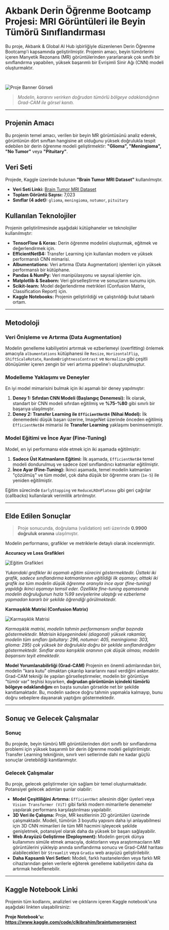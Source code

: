 # Akbank Derin Öğrenme Bootcamp Projesi: MRI Görüntüleri ile Beyin Tümörü Sınıflandırması

Bu proje, Akbank & Global AI Hub işbirliğiyle düzenlenen Derin Öğrenme Bootcamp'i kapsamında geliştirilmiştir. Projenin amacı, beyin tümörlerini içeren Manyetik Rezonans (MR) görüntülerinden yararlanarak çok sınıflı bir sınıflandırma yapabilen, yüksek başarımlı bir Evrişimli Sinir Ağı (CNN) modeli oluşturmaktır.

<br>

![Proje Banner Görseli](images/grad_cam_comparison.png)
> *Modelin, kararını verirken doğrudan tümörlü bölgeye odaklandığının Grad-CAM ile görsel kanıtı.*

---

## Projenin Amacı

Bu projenin temel amacı, verilen bir beyin MR görüntüsünü analiz ederek, görüntünün dört sınıftan hangisine ait olduğunu yüksek doğrulukla tespit edebilen bir derin öğrenme modeli geliştirmektir: **"Glioma", "Meningioma", "No Tumor"** veya **"Pituitary"**.

## Veri Seti

Projede, Kaggle üzerinde bulunan **"Brain Tumor MRI Dataset"** kullanılmıştır.

* **Veri Seti Linki:** [Brain Tumor MRI Dataset](https://www.kaggle.com/datasets/masoudnickparvar/brain-tumor-mri-dataset)
* **Toplam Görüntü Sayısı:** 7,023
* **Sınıflar (4 adet):** `glioma`, `meningioma`, `notumor`, `pituitary`

## Kullanılan Teknolojiler
Projenin geliştirilmesinde aşağıdaki kütüphaneler ve teknolojiler kullanılmıştır:
* **TensorFlow & Keras:** Derin öğrenme modelini oluşturmak, eğitmek ve değerlendirmek için.
* **EfficientNetB4:** Transfer Learning için kullanılan modern ve yüksek performanslı CNN mimarisi.
* **Albumentations:** Veri artırma (Data Augmentation) işlemleri için yüksek performanslı bir kütüphane.
* **Pandas & NumPy:** Veri manipülasyonu ve sayısal işlemler için.
* **Matplotlib & Seaborn:** Veri görselleştirme ve sonuçların sunumu için.
* **Scikit-learn:** Model değerlendirme metrikleri (Confusion Matrix, Classification Report) için.
* **Kaggle Notebooks:** Projenin geliştirildiği ve çalıştırıldığı bulut tabanlı ortam.

---

## Metodoloji

### Veri Önişleme ve Artırma (Data Augmentation)
Modelin genelleme kabiliyetini artırmak ve ezberlemeyi (overfitting) önlemek amacıyla `albumentations` kütüphanesi ile `Resize`, `HorizontalFlip`, `ShiftScaleRotate`, `RandomBrightnessContrast` ve `Normalize` gibi çeşitli dönüşümler içeren zengin bir veri artırma pipeline'ı oluşturulmuştur.

### Modelleme Yaklaşımı ve Deneyler
En iyi model mimarisini bulmak için iki aşamalı bir deney yapılmıştır:
1.  **Deney 1: Sıfırdan CNN Modeli (Başlangıç Denemesi):** İlk olarak, standart bir CNN modeli sıfırdan eğitilmiş ve **%75-%80** gibi sınırlı bir başarıya ulaşılmıştır.
2.  **Deney 2: Transfer Learning ile `EfficientNetB4` (Nihai Model):** İlk denemedeki düşük başarı üzerine, ImageNet üzerinde önceden eğitilmiş `EfficientNetB4` mimarisi ile **Transfer Learning** yaklaşımı benimsenmiştir.

### Model Eğitimi ve İnce Ayar (Fine-Tuning)
Model, en iyi performansı elde etmek için iki aşamada eğitilmiştir:
1.  **Sadece Üst Katmanların Eğitimi:** İlk aşamada, `EfficientNetB4` temel modeli dondurulmuş ve sadece özel sınıflandırıcı katmanlar eğitilmiştir.
2.  **İnce Ayar (Fine-Tuning):** İkinci aşamada, temel modelin katmanları "çözülmüş" ve tüm model, çok daha düşük bir öğrenme oranı (`1e-5`) ile yeniden eğitilmiştir.

Eğitim sürecinde `EarlyStopping` ve `ReduceLROnPlateau` gibi geri çağrılar (callbacks) kullanılarak verimlilik artırılmıştır.

---

## Elde Edilen Sonuçlar

> Proje sonucunda, doğrulama (validation) seti üzerinde **0.9900 doğruluk oranına** ulaşılmıştır.

Modelin performansı, grafikler ve metriklerle detaylı olarak incelenmiştir.

**Accuracy ve Loss Grafikleri**


![Eğitim Grafikleri](images/training_plots.png)


*Yukarıdaki grafikler iki aşamalı eğitim sürecini göstermektedir. Üstteki iki grafik, sadece sınıflandırma katmanlarının eğitildiği ilk aşamayı; alttaki iki grafik ise tüm modelin düşük öğrenme oranıyla ince ayar (fine-tuning) yapıldığı ikinci aşamayı temsil eder. Özellikle fine-tuning aşamasında modelin doğruluğunun hızla %99 seviyelerine ulaştığı ve ezberleme yapmadan kararlı bir şekilde öğrendiği görülmektedir.*

**Karmaşıklık Matrisi (Confusion Matrix)**



![Karmaşıklık Matrisi](images/confusion_matrix.png)



*Karmaşıklık matrisi, modelin tahmin performansını sınıflar bazında göstermektedir. Matrisin köşegenindeki (diagonal) yüksek rakamlar, modelin tüm sınıfları (pituitary: 296, notumor: 405, meningioma: 303, glioma: 295) çok yüksek bir doğrulukla doğru bir şekilde sınıflandırdığını göstermektedir. Sınıflar arası karışıklık oranının çok düşük olması, modelin başarısını teyit etmektedir.*

**Model Yorumlanabilirliği (Grad-CAM)**
Projenin en önemli adımlarından biri, modelin "kara kutu" olmaktan çıkarılıp kararlarını nasıl verdiğini anlamaktır. Grad-CAM tekniği ile yapılan görselleştirmeler, modelin bir görüntüye "tümör var" teşhisi koyarken, **doğrudan görüntünün içindeki tümörlü bölgeye odaklandığını** en başta sunulan görselde net bir şekilde kanıtlamaktadır. Bu, modelin sadece doğru tahmin yapmakla kalmayıp, bunu doğru sebeplere dayanarak yaptığını göstermektedir.

---
## Sonuç ve Gelecek Çalışmalar

### Sonuç
Bu projede, beyin tümörü MR görüntülerinden dört sınıflı bir sınıflandırma problemi için yüksek başarımlı bir derin öğrenme modeli geliştirilmiştir. Transfer Learning tekniğinin, sınırlı veri setlerinde dahi ne kadar güçlü sonuçlar üretebildiği kanıtlanmıştır. 
### Gelecek Çalışmalar
Bu proje, gelecek geliştirmeler için sağlam bir temel oluşturmaktadır. Potansiyel gelecek adımları şunlar olabilir:
* **Model Çeşitliliğini Artırma:** `EfficientNet` ailesinin diğer üyeleri veya `Vision Transformer (ViT)` gibi farklı modern mimarilerle denemeler yapılarak performans karşılaştırılması yapılabilir.
* **3D Veri ile Çalışma:** Proje, MR kesitlerinin 2D görüntüleri üzerinde çalışmaktadır. Modeli, tümörün 3 boyutlu yapısını daha iyi anlayabilmesi için 3D CNN mimarileri ile tüm MR hacmini işleyecek şekilde genişletmek, potansiyel olarak daha da yüksek bir başarı sağlayabilir.
* **Web Arayüzü Geliştirme (Deployment):** Modelin gerçek dünya kullanımını simüle etmek amacıyla, doktorların veya araştırmacıların MR görüntülerini yükleyip anında sınıflandırma sonucu ve Grad-CAM haritası alabilecekleri bir `Streamlit` veya `Gradio` web arayüzü geliştirilebilir.
* **Daha Kapsamlı Veri Setleri:** Modeli, farklı hastanelerden veya farklı MR cihazlarından gelen verilerle eğiterek genelleme kabiliyetini daha da artırmak hedeflenebilir.

---

## Kaggle Notebook Linki

Projenin tüm kodlarını, analizleri ve çıktılarını içeren Kaggle notebook'una aşağıdaki linkten ulaşabilirsiniz:

**Proje Notebook'u: https://www.kaggle.com/code/clkibrahim/braintumorproject** 
